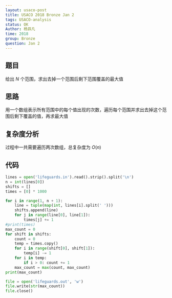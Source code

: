 ```yaml
---
layout: usaco-post
title: USACO 2018 Bronze Jan 2
tags: USACO-analysis
status: OK
Author: 杨菲凡
time: 2018
group: Bronze
question: Jan 2
---
```

## 题目

给出 $N$ 个范围，求出去掉一个范围后剩下范围覆盖的最大值

## 思路

用一个数组表示所有范围中的每个值出现的次数，遍历每个范围并求出去掉这个范围后剩下覆盖的值，再求最大值

## 复杂度分析

过程中一共需要遍历两次数组，总复杂度为 $O(n)$

## 代码

```python
lines = open('lifeguards.in').read().strip().split('\n')
n = int(lines[0])
shifts = []
times = [0] * 1000

for i in range(1, n + 1):
	line = tuple(map(int, lines[i].split(' ')))
	shifts.append(line)
	for j in range(line[0], line[1]):
		times[j] += 1
#print(times)
max_count = 0
for shift in shifts:
	count = 0
	temp = times.copy()	
	for i in range(shift[0], shift[1]):
		temp[i] -= 1
	for i in temp:
		if i > 0: count += 1
	max_count = max(count, max_count)
print(max_count)

file = open('lifeguards.out', 'w')
file.write(str(max_count))
file.close()
```